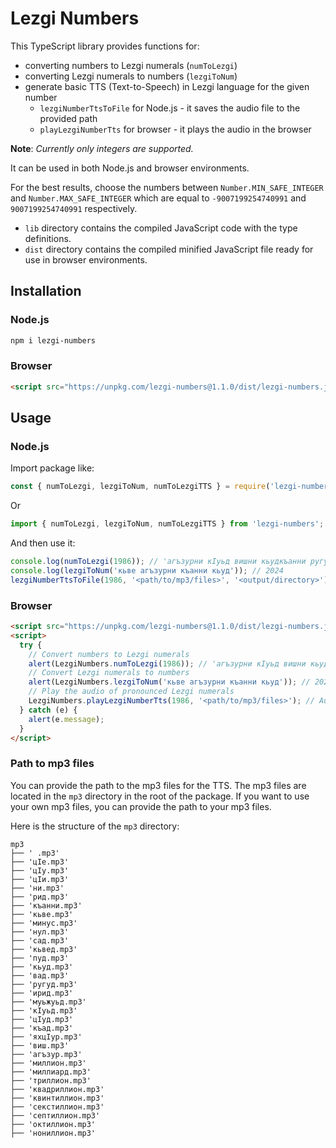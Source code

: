 # Lezgi Numbers

This TypeScript library provides functions for:

- converting numbers to Lezgi numerals (`numToLezgi`)
- converting Lezgi numerals to numbers (`lezgiToNum`)
- generate basic TTS (Text-to-Speech) in Lezgi language for the given number
  - `lezgiNumberTtsToFile` for Node.js - it saves the audio file to the provided path
  - `playLezgiNumberTts` for browser - it plays the audio in the browser

**Note**: _Currently only integers are supported._

It can be used in both Node.js and browser environments.

For the best results, choose the numbers between `Number.MIN_SAFE_INTEGER` and `Number.MAX_SAFE_INTEGER` which are equal to `-9007199254740991` and `9007199254740991` respectively.

- `lib` directory contains the compiled JavaScript code with the type definitions.
- `dist` directory contains the compiled minified JavaScript file ready for use in browser environments.

## Installation

### Node.js

```sh
npm i lezgi-numbers
```

### Browser

```html
<script src="https://unpkg.com/lezgi-numbers@1.1.0/dist/lezgi-numbers.js"></script>
```

## Usage

### Node.js

Import package like:

```js
const { numToLezgi, lezgiToNum, numToLezgiTTS } = require('lezgi-numbers');
```

Or

```ts
import { numToLezgi, lezgiToNum, numToLezgiTTS } from 'lezgi-numbers';
```

And then use it:

```js
console.log(numToLezgi(1986)); // 'агъзурни кIуьд вишни кьудкъанни ругуд'
console.log(lezgiToNum('кьве агъзурни къанни кьуд')); // 2024
lezgiNumberTtsToFile(1986, '<path/to/mp3/files>', '<output/directory>'); // Audio of pronounced 'агъзурни кIуьд вишни кьудкъанни ругуд' will be played in browser, in Node.js it will save the audio file in the current directory
```

### Browser

```html
<script src="https://unpkg.com/lezgi-numbers@1.1.0/dist/lezgi-numbers.js"></script>
<script>
  try {
    // Convert numbers to Lezgi numerals
    alert(LezgiNumbers.numToLezgi(1986)); // 'агъзурни кIуьд вишни кьудкъанни ругуд'
    // Convert Lezgi numerals to numbers
    alert(LezgiNumbers.lezgiToNum('кьве агъзурни къанни кьуд')); // 2024
    // Play the audio of pronounced Lezgi numerals
    LezgiNumbers.playLezgiNumberTts(1986, '<path/to/mp3/files>'); // Audio of pronounced 'агъзурни кIуьд вишни кьудкъанни ругуд' will be played
  } catch (e) {
    alert(e.message);
  }
</script>
```

### Path to mp3 files

You can provide the path to the mp3 files for the TTS. The mp3 files are located in the `mp3` directory in the root of the package. If you want to use your own mp3 files, you can provide the path to your mp3 files.

Here is the structure of the `mp3` directory:

```
mp3
├── ' .mp3'
├── 'цIе.mp3'
├── 'цIу.mp3'
├── 'цIи.mp3'
├── 'ни.mp3'
├── 'рид.mp3'
├── 'къанни.mp3'
├── 'кьве.mp3'
├── 'минус.mp3'
├── 'нул.mp3'
├── 'сад.mp3'
├── 'кьвед.mp3'
├── 'пуд.mp3'
├── 'кьуд.mp3'
├── 'вад.mp3'
├── 'ругуд.mp3'
├── 'ирид.mp3'
├── 'муьжуьд.mp3'
├── 'кIуьд.mp3'
├── 'цIуд.mp3'
├── 'къад.mp3'
├── 'яхцIур.mp3'
├── 'виш.mp3'
├── 'агъзур.mp3'
├── 'миллион.mp3'
├── 'миллиард.mp3'
├── 'триллион.mp3'
├── 'квадриллион.mp3'
├── 'квинтиллион.mp3'
├── 'секстиллион.mp3'
├── 'септиллион.mp3'
├── 'октиллион.mp3'
├── 'нониллион.mp3'
```
